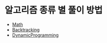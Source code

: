 # 알고리즘 종류 별 풀이 방법
- [Math](Math/README.md)
- [Backtracking](Back_Tracking/README.md)
- [DynamicProgramming](DynamicProgramming)